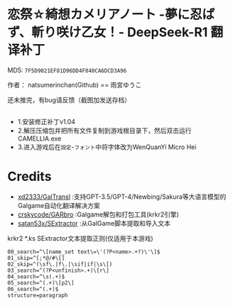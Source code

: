 # 恋祭☆綺想カメリアノート -夢に忍ばず、斬り咲け乙女！- DeepSeek-R1 翻译补丁

MD5: `7F5D9021EF81D96DD4F840CA6DCD3A96`

作者： natsumerinchan(Github) == 雨宮ゆうこ

还未推完，有bug请反馈（截图加发送存档）

## 
- 1.安装修正补丁v1.04
- 2.解压压缩包并把所有文件复制到游戏根目录下，然后双击运行CAMELLIA.exe
- 3.进入游戏后在`設定`-`フォント`中将字体改为WenQuanYi Micro Hei

# Credits

- [xd2333/GalTransl](https://github.com/xd2333/GalTransl.git) :支持GPT-3.5/GPT-4/Newbing/Sakura等大语言模型的Galgame自动化翻译解决方案
- [crskycode/GARbro](https://github.com/crskycode/GARbro) :Galgame解包和打包工具(krkr2引擎)
- [satan53x/SExtractor](https://github.com/satan53x/SExtractor.git) :从GalGame脚本提取和导入文本

krkr2 *.ks SExtractor文本提取正则(仅适用于本游戏)
```
00_search=^\[name_set text\=\'(?P<name>.+?)\'\]$
01_skip=^[;*@/#\[]
02_skip=^(\sf\.|f\.|\sif|if|\s\[)
03_search=^(?P<unfinish>.+)\[r\]
04_search=^\s(.+)$
05_search=^(.+)\[p2\]
06_search=^(.+)$
structure=paragraph
```

